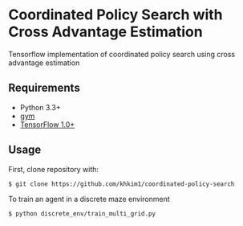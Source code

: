 # Coordinated Policy Search with Cross Advantage Estimation
Tensorflow implementation of coordinated policy search using cross advantage estimation

## Requirements

- Python 3.3+
- [gym](https://github.com/openai/gym)
- [TensorFlow 1.0+](https://github.com/tensorflow/tensorflow/tree/r1.3)

## Usage

First, clone repository with: 

    $ git clone https://github.com/khkim1/coordinated-policy-search

To train an agent in a discrete maze environment

    $ python discrete_env/train_multi_grid.py

